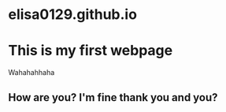 # elisa0129.github.io
<!DOCTYPE html>
<html>
  <body>
    <h1>This is my first webpage</h1>
    <p>Wahahahhaha</p>
  </body>
</html>

## How are you? I'm fine thank you and you?
